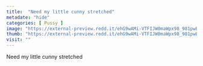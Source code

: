 ```yaml
---
title:  "Need my little cunny stretched"
metadate: "hide"
categories: [ Pussy ]
image: "https://external-preview.redd.it/ehG9wAMi-VTFIJW0maWpx98_981pwBo0ln8iCqI8Brc.jpg?auto=webp&s=1428cd9e70a1e6874397d02abd47e6ef4bea1e4a"
thumb: "https://external-preview.redd.it/ehG9wAMi-VTFIJW0maWpx98_981pwBo0ln8iCqI8Brc.jpg?width=640&crop=smart&auto=webp&s=1002305c716bdb7d05d0930a1d38a5abc49946bd"
visit: ""
---
```

Need my little cunny stretched
